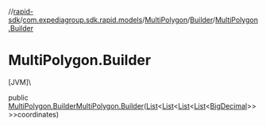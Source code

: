 //[rapid-sdk](../../../../index.md)/[com.expediagroup.sdk.rapid.models](../../index.md)/[MultiPolygon](../index.md)/[Builder](index.md)/[MultiPolygon.Builder](-multi-polygon.-builder.md)

# MultiPolygon.Builder

[JVM]\

public [MultiPolygon.Builder](index.md)[MultiPolygon.Builder](-multi-polygon.-builder.md)([List](https://docs.oracle.com/javase/8/docs/api/java/util/List.html)&lt;[List](https://docs.oracle.com/javase/8/docs/api/java/util/List.html)&lt;[List](https://docs.oracle.com/javase/8/docs/api/java/util/List.html)&lt;[List](https://docs.oracle.com/javase/8/docs/api/java/util/List.html)&lt;[BigDecimal](https://docs.oracle.com/javase/8/docs/api/java/math/BigDecimal.html)&gt;&gt;&gt;&gt;coordinates)
